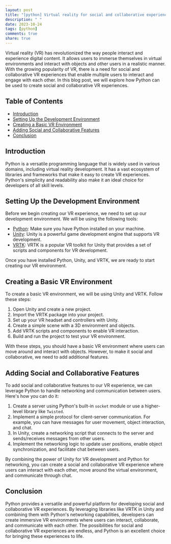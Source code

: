 ```yaml
---
layout: post
title: "[python] Virtual reality for social and collaborative experiences in Python"
description: " "
date: 2023-10-24
tags: [python]
comments: true
share: true
---
```


Virtual reality (VR) has revolutionized the way people interact and experience digital content. It allows users to immerse themselves in virtual environments and interact with objects and other users in a realistic manner. With the growing popularity of VR, there is a need for social and collaborative VR experiences that enable multiple users to interact and engage with each other. In this blog post, we will explore how Python can be used to create social and collaborative VR experiences.

## Table of Contents
- [Introduction](#introduction)
- [Setting Up the Development Environment](#setting-up-the-development-environment)
- [Creating a Basic VR Environment](#creating-a-basic-vr-environment)
- [Adding Social and Collaborative Features](#adding-social-and-collaborative-features)
- [Conclusion](#conclusion)

## Introduction
Python is a versatile programming language that is widely used in various domains, including virtual reality development. It has a vast ecosystem of libraries and frameworks that make it easy to create VR experiences. Python's simplicity and readability also make it an ideal choice for developers of all skill levels.

## Setting Up the Development Environment
Before we begin creating our VR experience, we need to set up our development environment. We will be using the following tools:

- [Python](https://www.python.org/): Make sure you have Python installed on your machine.
- [Unity](https://unity.com/): Unity is a powerful game development engine that supports VR development.
- [VRTK](https://github.com/ExtendRealityLtd/VRTK): VRTK is a popular VR toolkit for Unity that provides a set of scripts and components for VR development.

Once you have installed Python, Unity, and VRTK, we are ready to start creating our VR environment.

## Creating a Basic VR Environment
To create a basic VR environment, we will be using Unity and VRTK. Follow these steps:

1. Open Unity and create a new project.
2. Import the VRTK package into your project.
3. Set up your VR headset and controllers with Unity.
4. Create a simple scene with a 3D environment and objects.
5. Add VRTK scripts and components to enable VR interaction.
6. Build and run the project to test your VR environment.

With these steps, you should have a basic VR environment where users can move around and interact with objects. However, to make it social and collaborative, we need to add additional features.

## Adding Social and Collaborative Features
To add social and collaborative features to our VR experience, we can leverage Python to handle networking and communication between users. Here's how you can do it:

1. Create a server using Python's built-in `socket` module or use a higher-level library like `Twisted`.
2. Implement a simple protocol for client-server communication. For example, you can have messages for user movement, object interaction, and chat.
3. In Unity, create a networking script that connects to the server and sends/receives messages from other users.
4. Implement the networking logic to update user positions, enable object synchronization, and facilitate chat between users.

By combining the power of Unity for VR development and Python for networking, you can create a social and collaborative VR experience where users can interact with each other, move around the virtual environment, and communicate through chat.

## Conclusion
Python provides a versatile and powerful platform for developing social and collaborative VR experiences. By leveraging libraries like VRTK in Unity and combining them with Python's networking capabilities, developers can create immersive VR environments where users can interact, collaborate, and communicate with each other. The possibilities for social and collaborative VR experiences are endless, and Python is an excellent choice for bringing these experiences to life.